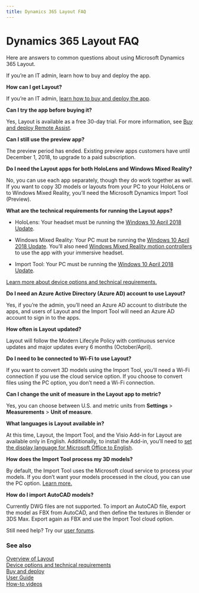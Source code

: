 ```yaml
---
title: Dynamics 365 Layout FAQ
---
```


# Dynamics 365 Layout FAQ

Here are answers to common questions about using Microsoft Dynamics 365 Layout.

If you’re an IT admin, learn how to buy and deploy the app. 

**How can I get Layout?**  

If you’re an IT admin, [learn how to buy and deploy the app](../licensing/buy-and-deploy.md).  

**Can I try the app before buying it?**

Yes, Layout is available as a free 30-day trial. For more information, see [Buy
and deploy Remote Assist](../licensing/buy-and-deploy.md).

**Can I still use the preview app?**

The preview period has ended. Existing preview apps customers have until
December 1, 2018, to upgrade to a paid subscription.

**Do I need the Layout apps for both HoloLens and Windows Mixed Reality?**

No, you can use each app separately, though they do work together as well. If
you want to copy 3D models or layouts from your PC to your HoloLens or to
Windows Mixed Reality, you’ll need the Microsoft Dynamics Import Tool (Preview).

**What are the technical requirements for running the Layout apps?**

-   HoloLens: Your headset must be running the [Windows 10 April 2018
    Update](https://support.microsoft.com/en-us/help/12643). 

-   Windows Mixed Reality: Your PC must be running the [Windows 10 April 2018
    Update](https://support.microsoft.com/en-us/help/4028685). You’ll also need
    [Windows Mixed Reality motion
    controllers](https://support.microsoft.com/en-us/help/4040517) to use the
    app with your immersive headset.

-   Import Tool: Your PC must be running the [Windows 10 April 2018
    Update](https://support.microsoft.com/en-us/help/4028685).

[Learn more about device options and technical requirements.](requirements.md)

**Do I need an Azure Active Directory (Azure AD) account to use Layout?**

Yes, if you’re the admin, you’ll need an Azure AD account to distribute the
apps, and users of Layout and the Import Tool will need an Azure AD account to
sign in to the apps.

**How often is Layout updated?**

Layout will follow the Modern Lifecyle Policy with continuous service updates and major updates every 6 months (October/April). 

**Do I need to be connected to Wi-Fi to use Layout?**

If you want to convert 3D models using the Import Tool, you’ll need a Wi-Fi
connection if you use the cloud service option. If you choose to convert files
using the PC option, you don’t need a Wi-Fi connection.

**Can I change the unit of measure in the Layout app to metric?**

Yes, you can choose between U.S. and metric units from **Settings** \>
**Measurements** \> **Unit of measure**.

**What languages is Layout available in?**

At this time, Layout, the Import Tool, and the Visio Add-in for Layout are
available only in English. Additionally, to install the Add-in, you’ll need to
[set the display language for Microsoft Office to
English](https://support.office.com/article/add-an-editing-language-or-set-language-preferences-in-office-663d9d94-ca99-4a0d-973e-7c4a6b8a827d).

**How does the Import Tool process my 3D models?**

By default, the Import Tool uses the Microsoft cloud service to process your
models. If you don’t want your models processed in the cloud, you can use the PC
option. [Learn more.](user-guide.md#file-types-and-guidelines)

**How do I import AutoCAD models?**

Currently DWG files are not supported. To import an AutoCAD file, export the
model as FBX from AutoCAD, and then define the textures in Blender or 3DS Max.
Export again as FBX and use the Import Tool cloud option.

Still need help? Try our [user forums](https://techcommunity.microsoft.com/t5/Mixed-Reality/ct-p/MixedReality).

### See also
[Overview of Layout](index.md)<br/>
[Device options and technical requirements](requirements.md)<br/>
[Buy and deploy](../licensing/buy-and-deploy.md)<br/>
[User Guide](user-guide.md)<br/>
[How-to videos](https://go.microsoft.com/fwlink/p/?linkid=2021489)<br/>
